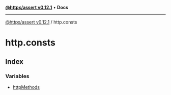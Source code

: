 [**@httpx/assert v0.12.1**](../README.md) • **Docs**

***

[@httpx/assert v0.12.1](../README.md) / http.consts

# http.consts

## Index

### Variables

- [httpMethods](variables/httpMethods.md)
